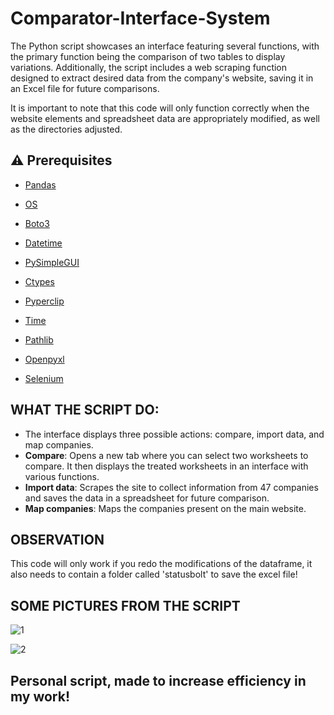 # Comparator-Interface-System
The Python script showcases an interface featuring several functions, with the primary function being the comparison of two tables to display variations. Additionally, the script includes a web scraping function designed to extract desired data from the company's website, saving it in an Excel file for future comparisons. 

It is important to note that this code will only function correctly when the website elements and spreadsheet data are appropriately modified, as well as the directories adjusted.

## :warning: Prerequisites

- [Pandas](https://pandas.pydata.org/docs/)

- [OS](https://docs.python.org/3/library/os.html)

- [Boto3](https://boto3.amazonaws.com/v1/documentation/api/latest/index.html)

- [Datetime](https://docs.python.org/3/library/datetime.html)
 
- [PySimpleGUI](https://www.pysimplegui.org/en/latest/)

- [Ctypes](https://docs.python.org/3/library/ctypes.html)

- [Pyperclip](https://pyperclip.readthedocs.io/en/latest/)

- [Time](https://docs.python.org/3/library/time.html)

- [Pathlib](https://docs.python.org/3/library/pathlib.html)

- [Openpyxl](https://openpyxl.readthedocs.io/en/stable/)

- [Selenium](https://www.selenium.dev/documentation/)


## WHAT THE SCRIPT DO:
- The interface displays three possible actions: compare, import data, and map companies.
- **Compare**: Opens a new tab where you can select two worksheets to compare. It then displays the treated worksheets in an interface with various functions.
- **Import data**: Scrapes the site to collect information from 47 companies and saves the data in a spreadsheet for future comparison.
- **Map companies**: Maps the companies present on the main website.

## OBSERVATION

This code will only work if you redo the modifications of the dataframe, it also needs to contain a folder called 'statusbolt' to save the excel file! 

## SOME PICTURES FROM THE SCRIPT

![1](https://github.com/iagoapiai/Comparator-Interface-System/assets/116030785/a6f02e09-a378-4027-8225-340e59e5a497)

![2](https://github.com/iagoapiai/Comparator-Interface-System/assets/116030785/d61e7eb0-07ef-465e-872b-9de971dffec4)

## Personal script, made to increase efficiency in my work!


